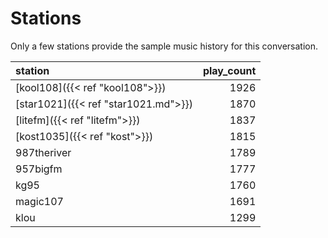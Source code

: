 # Stations

Only a few stations provide the sample music history for this conversation. 

| station     |   play_count |
|:------------|-------------:|
| [kool108]({{< ref "kool108">}})     |         1926 |
| [star1021]({{< ref "star1021.md">}})   |         1870 |
| [litefm]({{< ref "litefm">}})      |         1837 |
| [kost1035]({{< ref "kost">}})    |         1815 |
| 987theriver |         1789 |
| 957bigfm    |         1777 |
| kg95        |         1760 |
| magic107    |         1691 |
| klou        |         1299 |